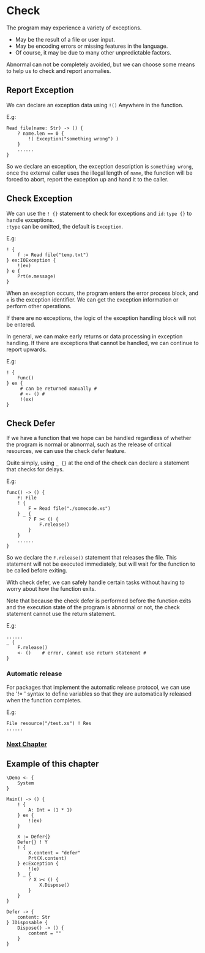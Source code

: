 # Check
The program may experience a variety of exceptions.

- May be the result of a file or user input.
- May be encoding errors or missing features in the language.
- Of course, it may be due to many other unpredictable factors.

Abnormal can not be completely avoided, but we can choose some means to help us to check and report anomalies.

## Report Exception
We can declare an exception data using `!()` Anywhere in the function.

E.g:
```
Read file(name: Str) -> () {
    ? name.len == 0 {
        !( Exception("something wrong") )
    }
    ......
}
```
So we declare an exception, the exception description is `something wrong`, once the external caller uses the illegal length of `name`, the function will be forced to abort, report the exception up and hand it to the caller.
## Check Exception
We can use the `! {}` statement to check for exceptions and `id:type {}` to handle exceptions.  
`:type` can be omitted, the default is `Exception`.  

E.g:
```
! {
    f := Read file("temp.txt")
} ex:IOException {
    !(ex)
} e {
    Prt(e.message)
}
```
When an exception occurs, the program enters the error process block, and `e` is the exception identifier. We can get the exception information or perform other operations.

If there are no exceptions, the logic of the exception handling block will not be entered.

In general, we can make early returns or data processing in exception handling. If there are exceptions that cannot be handled, we can continue to report upwards.

E.g:
```
! {
    Func()
} ex {
     # can be returned manually #
     # <- () #
     !(ex)
}
```

## Check Defer
If we have a function that we hope can be handled regardless of whether the program is normal or abnormal, such as the release of critical resources, we can use the check defer feature.

Quite simply, using `_ {}` at the end of the check can declare a statement that checks for delays.

E.g:
```
func() -> () {
    F: File
    ! {
        F = Read file("./somecode.xs")
    } _ {
        ? F >< () {
            F.release()
        }
    }
    ......
}
```
So we declare the `F.release()` statement that releases the file. This statement will not be executed immediately, but will wait for the function to be called before exiting.

With check defer, we can safely handle certain tasks without having to worry about how the function exits.

Note that because the check defer is performed before the function exits and the execution state of the program is abnormal or not, the check statement cannot use the return statement.

E.g:
```
......
_ {
    F.release()
    <- ()    # error, cannot use return statement #
}
```

### Automatic release
For packages that implement the automatic release protocol, we can use the '!= ' syntax to define variables so that they are automatically released when the function completes.

E.g:
``` 
File resource("/test.xs") ! Res
......
```

### [Next Chapter](asynchronous.md)

## Example of this chapter
```
\Demo <- {
    System
}

Main() -> () {
    ! {
        A: Int = (1 * 1)
    } ex {
        !(ex)
    }

    X := Defer{}
    Defer{} ! Y
    ! {
        X.content = "defer"
        Prt(X.content)
    } e:Exception {
        !(e)
    } _ {
        ? X >< () {
            X.Dispose()
        }
    }
}

Defer -> {
    content: Str
} IDisposable {
    Dispose() -> () {
        content = ""
    }
}
```

